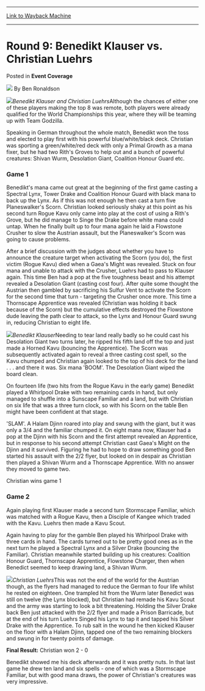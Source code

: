 
---
[Link to Wayback Machine](https://web.archive.org/web/20211022093751/https://magic.wizards.com/en/articles/archive/event-coverage/round-9-benedikt-klauser-vs-christian-luehrs-2000-01-01)

[_metadata_:author]:- "Ben Ronaldson"
[_metadata_:description]:- "Benedikt Klauser and Christian LuehrsAlthough the chances of either one of these players making the top 8 was remote, both players were already qualified for the World Championships this year, where they will be teaming up with Team Godzilla. Speaking in German throughout the whole match, Benedikt won the toss and elected to play first with his powerful blue/white/black deck."
[_metadata_:generator]:- "Drupal 7 (http://drupal.org)"
[_metadata_:node]:- "757121"
[_metadata_:publish_date]:- "2000-01-01"
[_metadata_:source]:- "div-main-content"
[_metadata_:title]:- "Round 9: Benedikt Klauser vs. Christian Luehrs"
[_metadata_:wayback_capture_timestamp]:- "2021-10-22 09:37:51"
[_metadata_:wayback_raw_url]:- "https://web.archive.org/web/20211022093751id_/https://magic.wizards.com/en/articles/archive/event-coverage/round-9-benedikt-klauser-vs-christian-luehrs-2000-01-01"
[_metadata_:wayback_url]:- "https://magic.wizards.com/en/articles/archive/event-coverage/round-9-benedikt-klauser-vs-christian-luehrs-2000-01-01"
---


Round 9: Benedikt Klauser vs. Christian Luehrs
==============================================



 Posted in **Event Coverage**







![](https://media.magic.wizards.com/styles/auth_small/public/generic-avatar-150_157.png)
By Ben Ronaldson











![](https://media.magic.wizards.com/image_legacy_migration/sideboard/images/EURO01/885.jpg)*Benedikt Klauser and Christian Luehrs*Although the chances of either one of these players making the top 8 was remote, both players were already qualified for the World Championships this year, where they will be teaming up with Team Godzilla.


Speaking in German throughout the whole match, Benedikt won the toss and elected to play first with his powerful blue/white/black deck. Christian was sporting a green/white/red deck with only a Primal Growth as a mana fixer, but he had two Rith's Groves to help out and a bunch of powerful creatures: Shivan Wurm, Desolation Giant, Coalition Honour Guard etc.


### Game 1


Benedikt's mana came out great at the beginning of the first game casting a Spectral Lynx, Tower Drake and Coalition Honour Guard with black mana to back up the Lynx. As if this was not enough he then cast a turn five Planeswalker's Scorn. Christian looked seriously shaky at this point as his second turn Rogue Kavu only came into play at the cost of using a Rith's Grove, but he did manage to Singe the Drake before white mana could untap. When he finally built up to four mana again he laid a Flowstone Crusher to slow the Austrian assault, but the Planeswalker's Scorn was going to cause problems.


After a brief discussion with the judges about whether you have to announce the creature target when activating the Scorn (you do), the first victim (Rogue Kavu) died when a Gaea's Might was revealed. Stuck on four mana and unable to attack with the Crusher, Luehrs had to pass to Klauser again. This time Ben had a pop at the five toughness beast and his attempt revealed a Desolation Giant (casting cost four). After quite some thought the Austrian then gambled by sacrificing his Sulfur Vent to activate the Scorn for the second time that turn - targeting the Crusher once more. This time a Thornscape Apprentice was revealed (Christian was holding it back because of the Scorn) but the cumulative effects destroyed the Flowstone dude leaving the path clear to attack, so the Lynx and Honour Guard swung in, reducing Christian to eight life.


![](https://media.magic.wizards.com/image_legacy_migration/sideboard/images/EURO01/887.jpg)*Benedikt Klauser*Needing to tear land really badly so he could cast his Desolation Giant two turns later, he ripped his fifth land off the top and just made a Horned Kavu (bouncing the Apprentice). The Scorn was subsequently activated again to reveal a three casting cost spell, so the Kavu chumped and Christian again looked to the top of his deck for the land . . . and there it was. Six mana 'BOOM'. The Desolation Giant wiped the board clean.


On fourteen life (two hits from the Rogue Kavu in the early game) Benedikt played a Whirlpool Drake with two remaining cards in hand, but only managed to shuffle into a Sunscape Familiar and a land, but with Christian on six life that was a three turn clock, so with his Scorn on the table Ben might have been confident at that stage.


'SLAM'. A Halam Djinn roared into play and swung with the giant, but it was only a 3/4 and the familiar chumped it. On eight mana now, Klauser had a pop at the Djinn with his Scorn and the first attempt revealed an Apprentice, but in response to his second attempt Christian cast Gaea's Might on the Djinn and it survived. Figuring he had to hope to draw something good Ben started his assault with the 2/2 flyer, but looked on in despair as Christian then played a Shivan Wurm and a Thornscape Apprentice. With no answer they moved to game two.


Christian wins game 1


### Game 2


Again playing first Klauser made a second turn Stormscape Familiar, which was matched with a Rogue Kavu, then a Disciple of Kangee which traded with the Kavu. Luehrs then made a Kavu Scout.


Again having to play for the gamble Ben played his Whirlpool Drake with three cards in hand. The cards turned out to be pretty good ones as in the next turn he played a Spectral Lynx and a Silver Drake (bouncing the Familiar). Christian meanwhile started building up his creatures: Coalition Honour Guard, Thornscape Apprentice, Flowstone Charger, then when Benedict seemed to keep drawing land, a Shivan Wurm.


![](https://media.magic.wizards.com/image_legacy_migration/sideboard/images/EURO01/886.jpg)*Christian Luehrs*This was not the end of the world for the Austrian though, as the flyers had managed to reduce the German to four life whilst he rested on eighteen. One trampled hit from the Wurm later Benedict was still on twelve (the Lynx blocked), but Christian had remade his Kavu Scout and the army was starting to look a bit threatening. Holding the Silver Drake back Ben just attacked with the 2/2 flyer and made a Prison Barricade, but at the end of his turn Luehrs Singed his Lynx to tap it and tapped his Silver Drake with the Apprentice. To rub salt in the wound he then kicked Klauser on the floor with a Halam Djinn, tapped one of the two remaining blockers and swung in for twenty points of damage.


**Final Result:** Christian won 2 - 0


Benedikt showed me his deck afterwards and it was pretty nuts. In that last game he drew ten land and six spells - one of which was a Stormscape Familiar, but with good mana draws, the power of Christian's creatures was very impressive.







